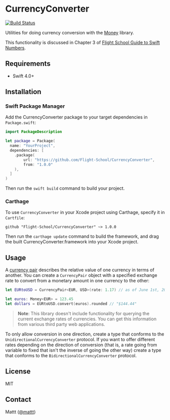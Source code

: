 # CurrencyConverter

[![Build Status][build status badge]][build status]

Utilities for doing currency conversion with the
[Money](https://github.com/flight-school/money) library.

This functionality is discussed in Chapter 3 of
[Flight School Guide to Swift Numbers](https://flight.school/books/numbers).

## Requirements

- Swift 4.0+

## Installation

### Swift Package Manager

Add the CurrencyConverter package to your target dependencies in `Package.swift`:

```swift
import PackageDescription

let package = Package(
  name: "YourProject",
  dependencies: [
    .package(
        url: "https://github.com/Flight-School/CurrencyConverter",
        from: "1.0.0"
    ),
  ]
)
```

Then run the `swift build` command to build your project.

### Carthage

To use `CurrencyConverter` in your Xcode project using Carthage,
specify it in `Cartfile`:

```
github "Flight-School/CurrencyConverter" ~> 1.0.0
```

Then run the `carthage update` command to build the framework,
and drag the built CurrencyConverter.framework into your Xcode project.

## Usage

A [currency pair](https://en.wikipedia.org/wiki/Currency_pair)
describes the relative value of one currency in terms of another.
You can create a `CurrencyPair` object with a specified exchange rate
to convert from a monetary amount in one currency to the other:

```swift
let EURtoUSD = CurrencyPair<EUR, USD>(rate: 1.17) // as of June 1st, 2018

let euros: Money<EUR> = 123.45
let dollars = EURtoUSD.convert(euros).rounded // "$144.44"
```

> **Note**: This library doesn't include functionality
> for querying the current exchange rates of currencies.
> You can get this information from various third party web applications.

To only allow conversion in one direction,
create a type that conforms to the `UnidirectionalCurrencyConverter` protocol.
If you want to offer different rates depending on the direction of conversion
(that is, a rate going from variable to fixed
that isn't the inverse of going the other way)
create a type that conforms to the `BidirectionalCurrencyConverter` protocol.

## License

MIT

## Contact

Mattt ([@mattt](https://twitter.com/mattt))

[build status]: https://github.com/Flight-School/CurrencyConverter/actions?query=workflow%3ACI
[build status badge]: https://github.com/Flight-School/CurrencyConverter/workflows/CI/badge.svg
